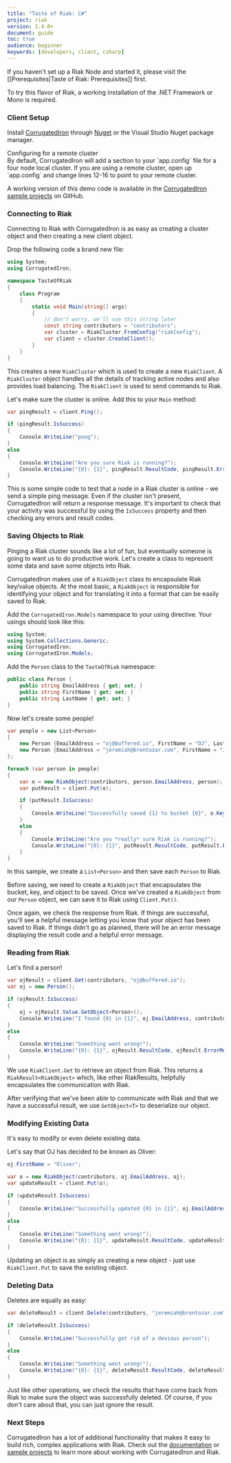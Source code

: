 ```yaml
---
title: "Taste of Riak: C#"
project: riak
version: 1.4.0+
document: guide
toc: true
audience: beginner
keywords: [developers, client, csharp]
---
```


If you haven't set up a Riak Node and started it, please visit the [[Prerequisites|Taste of Riak: Prerequisites]] first.

To try this flavor of Riak, a working installation of the .NET Framework or Mono is required. 

### Client Setup

Install [CorrugatedIron](http://corrugatediron.org) through [Nuget](http://nuget.org/packages/corrugatediron) or the Visual Studio Nuget package manager.

<div class="note">
<div class="title">Configuring for a remote cluster</div>
By default, CorrugatedIron will add a section to your `app.config` file for a four node local cluster. If you are using a remote cluster, open up `app.config` and change lines 12-16 to point to your remote cluster.

A working version of this demo code is available in the [CorrugatedIron sample projects](http://github.com/DistributedNonsense/CorrugatedIron.Samples) on GitHub.
</div>


### Connecting to Riak

Connecting to Riak with CorrugatedIron is as easy as creating a cluster object and then creating a new client object.

Drop the following code a brand new file:

```csharp
using System;
using CorrugatedIron;

namespace TasteOfRiak
{
    class Program
    {
        static void Main(string[] args)
        {
        	// don't worry, we'll use this string later
	        const string contributors = "contributors";
            var cluster = RiakCluster.FromConfig("riakConfig");
            var client = cluster.CreateClient();
        }
    }
}
```

This creates a new `RiakCluster` which is used to create a new `RiakClient`. A `RiakCluster` object handles all the details of tracking active nodes and also provides load balancing. The `RiakClient` is used to send commands to Riak.

Let's make sure the cluster is online. Add this to your `Main` method:

```csharp
var pingResult = client.Ping();

if (pingResult.IsSuccess)
{
    Console.WriteLine("pong");
}
else
{
    Console.WriteLine("Are you sure Riak is running?");
    Console.WriteLine("{0}: {1}", pingResult.ResultCode, pingResult.ErrorMessage);
}
```

This is some simple code to test that a node in a Riak cluster is online - we send a simple ping message. Even if the cluster isn't present, CorrugatedIron will return a response message. It's important to check that your activity was successful by using the `IsSuccess` property and then checking any errors and result codes.

### Saving Objects to Riak

Pinging a Riak cluster sounds like a lot of fun, but eventually someone is going to want us to do productive work. Let's create a class to represent some data and save some objects into Riak.

CorrugatedIron makes use of a `RiakObject` class to encapsulate Riak key/value objects. At the most basic, a `RiakObject` is responsible for identifying your object and for translating it into a format that can be easily saved to Riak.

Add the `CorrugatedIron.Models` namespace to your using directive. Your usings should look like this:

```csharp
using System;
using System.Collections.Generic;
using CorrugatedIron;
using CorrugatedIron.Models;
```

Add the `Person` class to the `TasteOfRiak` namespace:

```csharp
public class Person {
    public string EmailAddress { get; set; }
    public string FirstName { get; set; }
    public string LastName { get; set; }
}
```

Now let's create some people!

```csharp
var people = new List<Person>
{
    new Person {EmailAddress = "oj@buffered.io", FirstName = "OJ", LastName = "Reeves"},
    new Person {EmailAddress = "jeremiah@brentozar.com", FirstName = "Jeremiah", LastName = "Peschka"}
};

foreach (var person in people)
{
    var o = new RiakObject(contributors, person.EmailAddress, person);
    var putResult = client.Put(o);

    if (putResult.IsSuccess)
    {
        Console.WriteLine("Successfully saved {1} to bucket {0}", o.Key, o.Bucket);
    }
    else
    {
        Console.WriteLine("Are you *really* sure Riak is running?");
        Console.WriteLine("{0}: {1}", putResult.ResultCode, putResult.ErrorMessage);
    }
}
```

In this sample, we create a `List<Person>` and then save each `Person` to Riak. 

Before saving, we need to create a `RiakObject` that encapsulates the bucket, key, and object to be saved. Once we've created a `RiakObject` from our `Person` object, we can save it to Riak using `Client.Put()`.

Once again, we check the response from Riak. If things are successful, you'll see a helpful message letting you know that your object has been saved to Riak. If things didn't go as planned, there will be an error message displaying the result code and a helpful error message.

### Reading from Riak

Let's find a person!

```csharp
var ojResult = client.Get(contributors, "oj@buffered.io");
var oj = new Person();

if (ojResult.IsSuccess)
{
    oj = ojResult.Value.GetObject<Person>();
    Console.WriteLine("I found {0} in {1}", oj.EmailAddress, contributors);
}
else
{
    Console.WriteLine("Something went wrong!");
    Console.WriteLine("{0}: {1}", ojResult.ResultCode, ojResult.ErrorMessage);
}
```

We use `RiakClient.Get` to retrieve an object from Riak. This returns a `RiakResult<RiakObject>` which, like other RiakResults, helpfully encapsulates the communication with Riak.

After verifying that we've been able to communicate with Riak *and* that we have a successful result, we use `GetObject<T>` to deserialize our object. 

### Modifying Existing Data

It's easy to modify or even delete existing data.

Let's say that OJ has decided to be known as Oliver:

```csharp
oj.FirstName = "Oliver";

var o = new RiakObject(contributors, oj.EmailAddress, oj);
var updateResult = client.Put(o);

if (updateResult.IsSuccess)
{
    Console.WriteLine("Successfully updated {0} in {1}", oj.EmailAddress, contributors);
}
else
{
    Console.WriteLine("Something went wrong!");
    Console.WriteLine("{0}: {1}", updateResult.ResultCode, updateResult.ErrorMessage);
}
```

Updating an object is as simply as creating a new object - just use `RiakClient.Put` to save the existing object. 

### Deleting Data

Deletes are equally as easy:

```csharp
var deleteResult = client.Delete(contributors, "jeremiah@brentozar.com");

if (deleteResult.IsSuccess)
{
    Console.WriteLine("Successfully got rid of a devious person");
}
else
{
    Console.WriteLine("Something went wrong!");
    Console.WriteLine("{0}: {1}", deleteResult.ResultCode, deleteResult.ErrorMessage);
}
```

Just like other operations, we check the results that have come back from Riak to make sure the object was successfully deleted. Of course, if you don't care about that, you can just ignore the result.

### Next Steps

CorrugatedIron has a lot of additional functionality that makes it easy to build rich, complex applications with Riak. Check out the [documentation](http://corrugatediron.org/) or [sample projects](http://github.com/DistributedNonsense/CorrugatedIron.Samples) to learn more about working with CorrugatedIron and Riak.